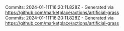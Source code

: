 Commits: 2024-01-11T16:20:11.828Z - Generated via https://github.com/marketplace/actions/artificial-grass
<br>
Commits: 2024-01-11T16:20:11.828Z - Generated via https://github.com/marketplace/actions/artificial-grass
<br>
